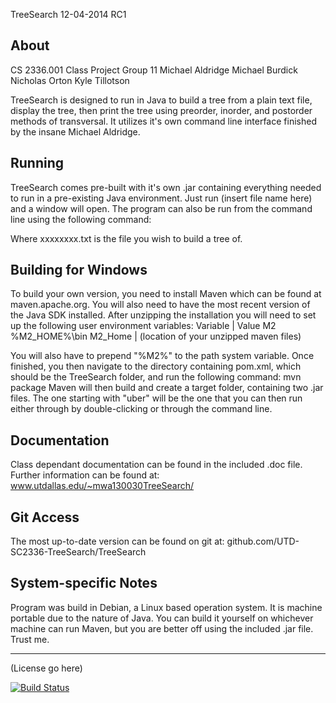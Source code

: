TreeSearch
12-04-2014
RC1

About
-----

CS 2336.001 Class Project
Group 11
Michael Aldridge
Michael Burdick
Nicholas Orton
Kyle Tillotson

TreeSearch is designed to run in Java to build a tree from a plain
text file, display the tree, then print the tree using preorder,
inorder, and postorder methods of transversal.  It utilizes it's
own command line interface finished by the insane Michael Aldridge.

Running
-------
TreeSearch comes pre-built with it's own .jar containing everything
needed to run in a pre-existing Java environment.  Just run (insert file name here)
and a window will open.  The program can also be run from the
command line using the following command:



Where xxxxxxxx.txt is the file you wish to build a tree of.

Building for Windows
--------------------
To build your own version, you need to install Maven which can be
found at maven.apache.org.  You will also need to have the most recent
version of the Java SDK installed.  After unzipping the
installation you will need to set up the following user environment
variables:
Variable	|	Value
M2			%M2_HOME%\bin
M2_Home		|	(location of your unzipped maven files)

You will also have to prepend "%M2%" to the path system variable.
Once finished, you then navigate to the directory containing
pom.xml, which should be the TreeSearch folder, and run the following
command:
	mvn package
Maven will then build and create a target folder, containing two .jar
files.  The one starting with "uber" will be the one that you can then
run either through by double-clicking or through the command line.

Documentation
-------------

Class dependant documentation can be found in the included .doc file.
Further information can be found at:
	www.utdallas.edu/~mwa130030TreeSearch/

Git Access
----------

The most up-to-date version can be found on git at:
	github.com/UTD-SC2336-TreeSearch/TreeSearch

System-specific Notes
---------------------

Program was build in Debian, a Linux based operation system.  It is
machine portable due to the nature of Java.  You can build it yourself
on whichever machine can run Maven, but you are better off using the
included .jar file.  Trust me.

----------------------------------------
(License go here)

[![Build Status](https://travis-ci.org/UTD-CS2336-TreeSearch/TreeSearch.svg?branch=master)](https://travis-ci.org/UTD-CS2336-TreeSearch/TreeSearch)
